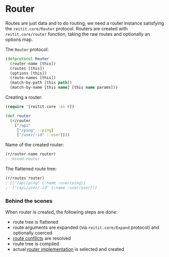 # Router

Routes are just data and to do routing, we need a router instance satisfying the `reitit.core/Router` protocol. Routers are created with `reitit.core/router` function, taking the raw routes and optionally an options map.

The `Router` protocol:

```clj
(defprotocol Router
  (router-name [this])
  (routes [this])
  (options [this])
  (route-names [this])
  (match-by-path [this path])
  (match-by-name [this name] [this name params]))
```

Creating a router:

```clj
(require '[reitit.core :as r])

(def router
  (r/router
    ["/api"
     ["/ping" ::ping]
     ["/user/:id" ::user]]))
```

Name of the created router:

```clj
(r/router-name router)
; :mixed-router
```

The flattened route tree:

```clj
(r/routes router)
; [["/api/ping" {:name :user/ping}]
;  ["/api/user/:id" {:name :user/user}]]
```

### Behind the scenes
When router is created, the following steps are done:
* route tree is flattened
* route arguments are expanded (via `reitit.core/Expand` protocol) and optionally coerced
* [route conflicts](advanced/route_conflicts.md) are resolved
* route tree is compiled
* actual [router implementation](../advanced/different_routers.md) is selected and created
